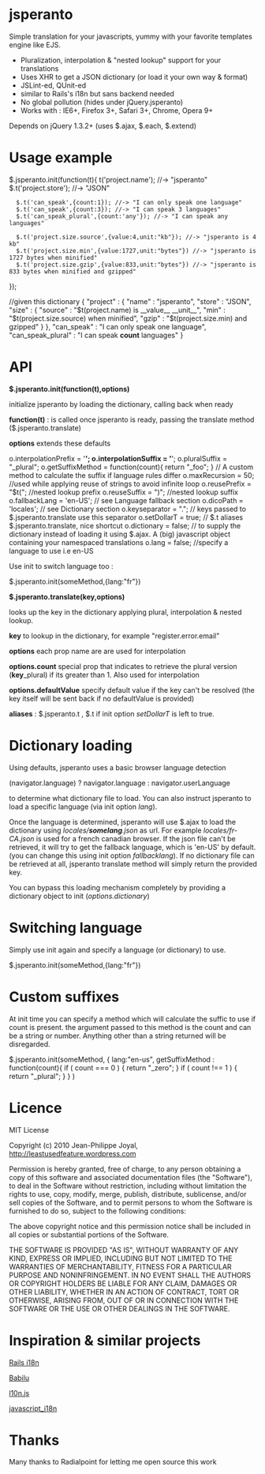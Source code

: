jsperanto
=========

Simple translation for your javascripts, yummy with your favorite templates engine like EJS.

 * Pluralization, interpolation & "nested lookup" support for your translations
 * Uses XHR to get a JSON dictionary (or load it your own way & format)
 * JSLint-ed, QUnit-ed
 * similar to Rails's i18n but sans backend needed
 * No global pollution (hides under jQuery.jsperanto)
 * Works with : IE6+, Firefox 3+, Safari 3+, Chrome, Opera 9+

Depends on jQuery 1.3.2+ (uses $.ajax, $.each, $.extend)

Usage example
=============

   $.jsperanto.init(function(t){
       t('project.name'); //-> "jsperanto"
      $.t('project.store'); //-> "JSON"
      
      $.t('can_speak',{count:1}); //-> "I can only speak one language"
      $.t('can_speak',{count:3}); //-> "I can speak 3 languages"
      $.t('can_speak_plural',{count:'any'}); //-> "I can speak any languages"
      
      $.t('project.size.source',{value:4,unit:"kb"}); //-> "jsperanto is 4 kb"
      $.t('project.size.min',{value:1727,unit:"bytes"}) //-> "jsperanto is 1727 bytes when minified"
      $.t('project.size.gzip',{value:833,unit:"bytes"}) //-> "jsperanto is 833 bytes when minified and gzipped"
   });

   //given this dictionary
   {
      "project" : {
         "name" : "jsperanto",
         "store" : "JSON",
         "size" : {
            "source" : "$t(project.name) is __value__ __unit__",
            "min" : "$t(project.size.source) when minified",
            "gzip" : "$t(project.size.min) and gzipped"
         }
      },
      "can_speak" : "I can only speak one language",
      "can_speak_plural" : "I can speak __count__ languages"
   }

API
===

**$.jsperanto.init(function(t),options)**

initialize jsperanto by loading the dictionary, calling back when ready

**function(t)** :  is called once jsperanto is ready, passing the translate method ($.jsperanto.translate)

**options** extends these defaults

   o.interpolationPrefix = '__'; 
   o.interpolationSuffix = '__';
   o.pluralSuffix = "_plural";
   o.getSuffixMethod = function(count){ return "_foo"; } // A custom method to calculate the suffix if language rules differ
   o.maxRecursion = 50; //used while applying reuse of strings to avoid infinite loop
   o.reusePrefix = "$t("; //nested lookup prefix
   o.reuseSuffix = ")"; //nested lookup suffix
   o.fallbackLang = 'en-US'; // see Language fallback section
   o.dicoPath = 'locales'; // see Dictionary section
   o.keyseparator = "."; // keys passed to $.jsperanto.translate use this separator
   o.setDollarT = true; // $.t aliases $.jsperanto.translate, nice shortcut
   o.dictionary = false; // to supply the dictionary instead of loading it using $.ajax. A (big) javascript object containing your namespaced translations
   o.lang = false; //specify a language to use i.e en-US

Use init to switch language too :  

   $.jsperanto.init(someMethod,{lang:"fr"})

**$.jsperanto.translate(key,options)**

looks up the key in the dictionary applying plural, interpolation & nested lookup.

**key** to lookup in the dictionary, for example "register.error.email"

**options** each prop name are are used for interpolation

**options.count** special prop that indicates to retrieve the plural version (**key**_plural) if its greater than 1. Also used for interpolation

**options.defaultValue** specify default value if the key can't be resolved (the key itself will be sent back if no defaultValue is provided)

**aliases** : $.jsperanto.t , $.t if init option _setDollarT_ is left to true.

Dictionary loading
==================

Using defaults, jsperanto uses a basic browser language detection

   (navigator.language) ? navigator.language : navigator.userLanguage

to determine what dictionary file to load. You can also instruct jsperanto to load a specific language (via init option _lang_). 

Once the language is determined, jsperanto will use $.ajax to load the dictionary using _locales/**somelang**.json_ as url. For example _locales/fr-CA.json_ is used for a french canadian browser. If the json file can't be retrieved, it will try to get the fallback language, which is 'en-US' by default. (you can change this using init option _fallbacklang_). If no dictionary file can be retrieved at all, jsperanto translate method will simply return the provided key. 

You can bypass this loading mechanism completely by providing a dictionary object to init (_options.dictionary_)

Switching language
==================

Simply use init again and specify a language (or dictionary) to use.

   $.jsperanto.init(someMethod,{lang:"fr"})

Custom suffixes
==================

At init time you can specify a method which will calculate the suffic to use if count is present. the argument passed to this method is the count and can be a string or number.
Anything other than a string returned will be disregarded.

   $.jsperanto.init(someMethod, {
      lang:"en-us",
      getSuffixMethod : function(count){
         if ( count === 0 ) {
            return "_zero";
         }
         if ( count !== 1 ) {
            return "_plural";
         }
      }
   )

Licence
=======

MIT License

Copyright (c) 2010 Jean-Philippe Joyal, <http://leastusedfeature.wordpress.com>

Permission is hereby granted, free of charge, to any person obtaining
a copy of this software and associated documentation files (the
"Software"), to deal in the Software without restriction, including
without limitation the rights to use, copy, modify, merge, publish,
distribute, sublicense, and/or sell copies of the Software, and to
permit persons to whom the Software is furnished to do so, subject to
the following conditions:

The above copyright notice and this permission notice shall be
included in all copies or substantial portions of the Software.

THE SOFTWARE IS PROVIDED "AS IS", WITHOUT WARRANTY OF ANY KIND,
EXPRESS OR IMPLIED, INCLUDING BUT NOT LIMITED TO THE WARRANTIES OF
MERCHANTABILITY, FITNESS FOR A PARTICULAR PURPOSE AND
NONINFRINGEMENT. IN NO EVENT SHALL THE AUTHORS OR COPYRIGHT HOLDERS BE
LIABLE FOR ANY CLAIM, DAMAGES OR OTHER LIABILITY, WHETHER IN AN ACTION
OF CONTRACT, TORT OR OTHERWISE, ARISING FROM, OUT OF OR IN CONNECTION
WITH THE SOFTWARE OR THE USE OR OTHER DEALINGS IN THE SOFTWARE.

Inspiration & similar projects
==============================

[Rails i18n](http://guides.rubyonrails.org/i18n.html)

[Babilu](http://tore.darell.no/posts/introducing_babilu_rails_i18n_for_your_javascript)

[l10n.js](http://github.com/eligrey/l10n.js)

[javascript_i18n](http://github.com/qoobaa/javascript_i18n) 


Thanks
======

Many thanks to Radialpoint for letting me open source this work